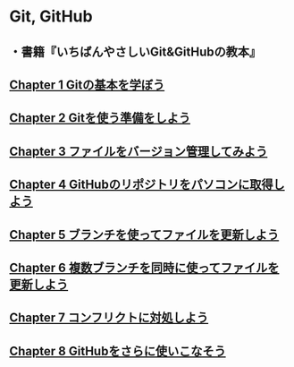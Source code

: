 # Git, GitHub

## ・書籍『いちばんやさしいGit&GitHubの教本』

## [Chapter 1 Gitの基本を学ぼう](https://github.com/YSWEngineer/git-github/blob/main/chapter1.md)

## [Chapter 2 Gitを使う準備をしよう](https://github.com/YSWEngineer/git-github/blob/main/chapter2.md)

## [Chapter 3 ファイルをバージョン管理してみよう](https://github.com/YSWEngineer/git-github/blob/main/chapter3.md)

## [Chapter 4 GitHubのリポジトリをパソコンに取得しよう](https://github.com/YSWEngineer/git-github/blob/main/chapter4.md)

## [Chapter 5 ブランチを使ってファイルを更新しよう](https://github.com/YSWEngineer/git-github/blob/main/chapter5.md)

## [Chapter 6 複数ブランチを同時に使ってファイルを更新しよう](https://github.com/YSWEngineer/git-github/blob/main/chapter6.md)

## [Chapter 7 コンフリクトに対処しよう](https://github.com/YSWEngineer/git-github/blob/main/chapter7.md)

## [Chapter 8 GitHubをさらに使いこなそう](https://github.com/YSWEngineer/git-github/blob/main/chapter8.md)
